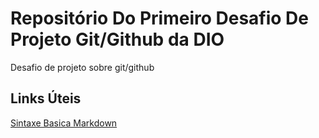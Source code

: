 # Repositório Do Primeiro Desafio De Projeto Git/Github da DIO
Desafio de projeto sobre git/github

## Links Úteis
[Sintaxe Basica Markdown](https://www.markdownguide.org/basic-syntax/)
